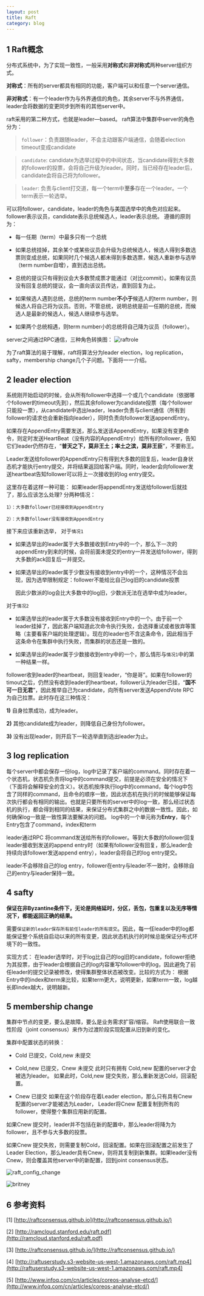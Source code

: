 ```yaml
---
layout: post
title: Raft
category: blog
---
```


## 1 Raft概念

分布式系统中，为了实现一致性，一般采用**对称式**和**非对称式**两种server组织方式。

**对称式**：所有的server都具有相同的功能，客户端可以和任意一个server通信。

**非对称式**：有一个leader作为与外界通信的角色，其余server不与外界通信，leader会将数据的变更同步到所有的其他server中。

<!-- more -->

raft采用的第二种方式，也就是leader—based。
raft算法中集群中server的角色分为：

>`follower`：负责跟随leader，不会主动跟客户端通信，会随着election timeout变成candidate

>`candidate`: candidate为选举过程中的中间状态，当candidate得到大多数的follower的投票，会将自己升级为leader。同时，当已经存在leader后，candidate会将自己将为follower。

>`leader`: 负责与client打交道，每一个term中**至多**存在一个leader。一个term表示一轮选举。

可以将follower，candidate，leader的角色与美国选举中的角色对应起来。
follower表示议员，candidate表示总统候选人，leader表示总统。
遵循的原则为：

+ 每一任期（term）中最多只有一个总统

+ 如果总统挂掉，其余某个或某些议员会升级为总统候选人，候选人得到多数选票则变成总统，如果同时几个候选人都未得到多数选票，候选人重新参与选举（term number自增），直到选出总统。

+ 总统的提议只有得到议会大多数赞成票才能通过（对比commit）。如果有议员没有回复总统的提议，会一直向该议员传达，直到回复为止。

+ 如果候选人遇到总统，总统的term number**不小于**候选人的term number，则候选人将自己将为议员。否则，不管总统，说明总统是前一任期的总统，而候选人是最新的候选人，候选人继续参与选举。

+ 如果两个总统相遇，则term number小的总统将自己降为议员（follower）。

server之间通过RPC通信，三种角色转换图：
![raftrole](/images/raft/raftrole.png)

为了raft算法的易于理解，raft将算法分为leader election，log replication，safty，membership change几个子问题。下面将一一介绍。

## 2 leader election

系统刚开始启动的时候，会从所有follower中选择一个或几个candidate（依据哪个follower的timeout先到），然后其余follower为candidate投票（每个follower只能投一票），从candidate中选出leader，leader负责与client通信（所有到follower的请求也会重新指向leader），同时负责向follower发送appendEntry。

如果存在AppendEntry需要发送，那么发送该AppendEntry，如果没有变更命令，则定时发送HeartBeat（没有内容的AppendEntry）给所有的follower，告知它们leader仍然存在，“**普天之下，莫非王土；率土之滨，莫非王臣**”，不要称王。

Leader发送给follower的AppendEntry只有得到大多数的回复后，leader自身状态机才能执行entry提交，并将结果返回给客户端。同时，leader会向follower发送heartbeat告知follower可以将上一次接收到的log entry提交。

这里存在着这样一种可能：
如果leader将appendEntry发送给follower后就挂了，那么应该怎么处理?
分两种情况：

`1）：大多数follower已经接收到AppendEntry`

`2）：大多数follower没有接收到AppendEntry`

接下来应该重新选举，
对于`情况1`

+ 如果选举出的leader属于大多数接收到Entry中的一个，那么下一次的appendEntry到来的时候，会将前面未提交的entry一并发送给follower，得到大多数的ack回复后一并提交。

+ 如果选举出的leader属于少数没有接收到entry中的一个，这种情况不会出现，因为选举限制规定：follower不能给比自己log旧的candidate投票

	因此少数派的log会比大多数中的log旧，少数派无法在选举中成为leader。

对于`情况2`

+ 如果选举出的leader属于大多数没有接收到Entry中的一个。由于前一个leader挂掉了，因此客户端知道此次命令执行失败，会选择重试或者放弃等策略（主要看客户端的处理逻辑）。现在的leader也不含这条命令，因此相当于这条命令在集群中执行失败，而集群的状态还是一致的。

+  如果选举出的leader属于少数接收到entry中的一个，那么情形与`情况1`中的第一种结果一样。


follower收到leader的heartbeat，则回复leader，“你是哥”。如果在follower的timout之后，仍然没有收到leader的heartbeat，follower认为leader已挂，“**国不可一日无君**”，因此推举自己为candidate，向所有server发送AppendVote RPC为自己拉票。此时存在这三种情况：

**1)** 自身拉票成功，成为leader。

**2)** 其他candidate成为leader，则降低自己身份为follower。

**3)** 没有出现leader，则开启下一轮选举直到选出leader为止。


## 3 log replication

每个server中都会保存一份log，log中记录了客户端的command。同时存在着一个状态机，状态机负责将log中的command提交，前提是必须在安全的情况下（下面将会解释安全的含义）。状态机按序执行log中的command，每个log中包含了同样的command，且命令的顺序一致，因此状态机在执行的时候能够保证每次执行都会有相同的输出。也就是只要所有的server中的log一致，那么经过状态机的执行，都会得到相同的结果，来保证分布式集群之中的数据一致性。因此，如何确保log一致是一致性算法要解决的问题。
log中的一个单元称为**Entry**，每个Entry包含了command，index和term

leader通过RPC 将command发送给所有的follower。等到大多数的follower回复leader接收到发送的append entry时（如果有follower没有回复，那么leader会持续向该follower发送append entry），leader会将自己的log entry提交。

leader不会移除自己的log entry，follower在entry与leader不一致时，会移除自己的entry与leader保持一致。

## 4 safty

**保证在非Byzantine条件下，无论是网络延时，分区，丢包，包重复以及无序等情况下，都能返回正确的结果。**

需要`保证新的leader保存所有前任leader的所有提交`。因此，每一任leader中的log都能保证整个系统自启动以来的所有变更，因此状态机执行的时候总能保证分布式环境下的一致性。

实现方式：
在leader选举时，对于log比自己的log旧的candidate，follower拒绝为其投票，由于leader会根据自己的log内容重写follower中的log，因此避免了前任leader的提交记录被修改，使得集群整体状态被改变。比较的方式为：
根据Entry中的index和term来比较，如果term更大，说明更新，如果term一致，log越长即index越大，说明越新。



## 5 membership change

集群中节点的变更，要么是故障，要么是业务需求扩容/缩容。
Raft使用联合一致性阶段（joint consensus）来作为过渡阶段实现配置从旧到新的变化。

集群中配置状态的转换：

+   Cold 已提交，Cold,new 未提交

+  Cold,new 已提交，Cnew 未提交
 此时只有拥有 Cold,new 配置的server才会被选为leader。
 如果此时，Cold,new 提交失败，那么重新发送Cold，回滚配置。

+  Cnew 已提交
 如果在这个阶段存在着Leader election，那么只有具有Cnew 配置的server才能被选为Leader，
 Leader将Cnew 配置复制到所有的follower，使得整个集群应用新的配置。

 如果Cnew 提交时，leader并不包括在新的配置中，那么leader将降为为follower，且不参与大多数的投票。

 如果Cnew  提交失败，则需要复制Cold，回滚配置。如果在回滚配置之前发生了Leader Election，那么leader具有Cnew，则将其复制到新集群。如果leader没有Cnew，则会覆盖其他server中的新配置，回到joint consensus状态。

 ![raft_config_change](/images/raft/raft_config_change.png)

 ![britney](/images/raft/britney.jpg)

## 6 参考资料
[1] [http://raftconsensus.github.io](http://raftconsensus.github.io/)

[2] [http://ramcloud.stanford.edu/raft.pdf](http://ramcloud.stanford.edu/raft.pdf)

[3] [http://raftconsensus.github.io/](http://raftconsensus.github.io/)

[4] [http://raftuserstudy.s3-website-us-west-1.amazonaws.com/raft.mp4](http://raftuserstudy.s3-website-us-west-1.amazonaws.com/raft.mp4)

[5] [http://www.infoq.com/cn/articles/coreos-analyse-etcd/](http://www.infoq.com/cn/articles/coreos-analyse-etcd/)
